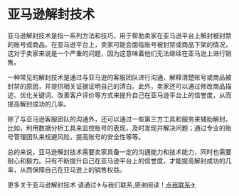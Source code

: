 # 亚马逊解封技术

亚马逊解封技术是指一系列方法和技巧，用于帮助卖家在亚马逊平台上解封被封禁的账号或商品。在亚马逊平台上，卖家可能会面临账号被封禁或商品下架的情况，这对于卖家来说是一个严重的问题，因为这意味着他们无法继续在亚马逊上进行销售。

一种常见的解封技术是通过与亚马逊的客服团队进行沟通，解释清楚账号或商品被封禁的原因，并提供相关证据证明自己的清白。此外，卖家还可以通过修改商品描述、优化关键词、改善客户评价等方式来提升自己在亚马逊平台上的信誉度，从而提高解封成功的几率。

除了与亚马逊客服团队的沟通外，还可以通过一些第三方工具和服务来辅助解封。比如，利用数据分析工具来监控账号的表现，及时发现并解决问题；通过专业的账号管理团队来规避风险，提高账号的安全性等等。

总的来说，亚马逊解封技术需要卖家具备一定的沟通能力和技术能力，同时也需要耐心和毅力。只有不断提升自己在亚马逊平台上的信誉度，才能提高解封成功的几率，从而保障自己在亚马逊上的销售权益。

更多关于亚马逊解封技术 请通过✈与我们联系,感谢阅读！[点我联系✈](https://wap.G208.com)